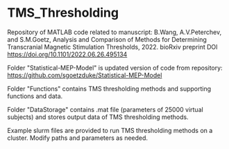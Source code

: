 # TMS_Thresholding

Repository of MATLAB code related to manuscript: B.Wang, A.V.Peterchev, and S.M.Goetz, Analysis and Comparison of Methods for Determining Transcranial Magnetic Stimulation Thresholds, 2022.
bioRxiv preprint DOI https://doi.org/10.1101/2022.06.26.495134

Folder "Statistical-MEP-Model" is updated version of code from repository: https://github.com/sgoetzduke/Statistical-MEP-Model

Folder "Functions" contains TMS thresholding methods and supporting functions and data.

Folder "DataStorage" contains .mat file (parameters of 25000 virtual subjects) and stores output data of TMS thresholding methods.

Example slurm files are provided to run TMS thresholding methods on a cluster. Modify paths and parameters as needed.
